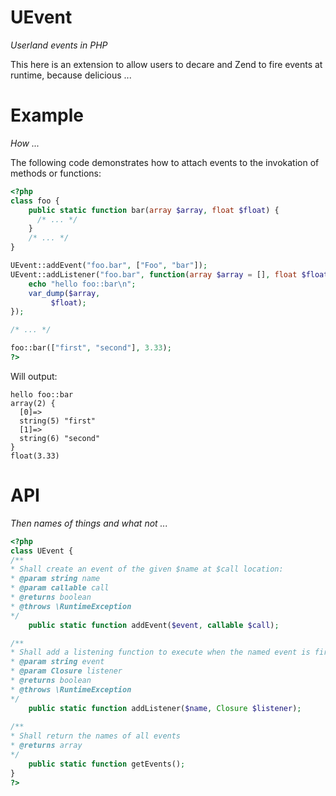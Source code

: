 UEvent
======
*Userland events in PHP*

This here is an extension to allow users to decare and Zend to fire events at runtime, because delicious ...

Example
=======
*How ...*

The following code demonstrates how to attach events to the invokation of methods or functions:

```php
<?php
class foo {
	public static function bar(array $array, float $float) {
	  /* ... */
	}
	/* ... */
}

UEvent::addEvent("foo.bar", ["Foo", "bar"]);
UEvent::addListener("foo.bar", function(array $array = [], float $float){
	echo "hello foo::bar\n";
	var_dump($array, 
		 $float);
});

/* ... */

foo::bar(["first", "second"], 3.33);
?>
```

Will output:

```
hello foo::bar
array(2) {
  [0]=>
  string(5) "first"
  [1]=>
  string(6) "second"
}
float(3.33)
```

API
===
*Then names of things and what not ...*

```php
<?php
class UEvent {
/**
* Shall create an event of the given $name at $call location:
* @param string name
* @param callable call
* @returns boolean
* @throws \RuntimeException
*/
	public static function addEvent($event, callable $call);

/**
* Shall add a listening function to execute when the named event is fired
* @param string event
* @param Closure listener
* @returns boolean
* @throws \RuntimeException
*/
	public static function addListener($name, Closure $listener);
	
/**
* Shall return the names of all events
* @returns array
*/
	public static function getEvents();
}
?>
```
